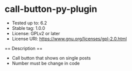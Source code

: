 # call-button-py-plugin
- Tested up to: 6.2
- Stable tag: 1.0.0
- License: GPLv2 or later
- License URI: https://www.gnu.org/licenses/gpl-2.0.html

== Description ==
- Call button that shows on single posts
- Number must be change in code
